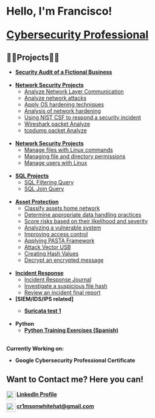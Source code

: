 <h1>Hello, I'm Francisco!

<a href="https://www.linkedin.com/in/francisco-josé-l-451621256/">Cybersecurity Professional</a>

<h2>👨‍💻Projects👨‍💻</h2>

- <b>[Security Audit of a Fictional Business](https://github.com/Cr1msonPho3nix/audit-example-1)</b>
    <br><br>
- <b>[Network Security Projects](https://github.com/Cr1msonPho3nix/Network_Projects)</b>
  - [Analyze Network Layer Communication](https://github.com/Cr1msonPho3nix/Network_Projects/blob/main/Analyze%20Network%20Layer%20Communication.md)
  - [Analyze network attacks](https://github.com/Cr1msonPho3nix/Network_Projects/blob/main/Analyze%20network%20attacks.md)
  - [Apply OS hardening techniques](https://github.com/Cr1msonPho3nix/Network_Projects/blob/main/Apply%20OS%20hardening%20techniques.md)
  - [Analysis of network hardening](https://github.com/Cr1msonPho3nix/Network_Projects/blob/main/Analysis%20of%20network%20hardening.md)
  - [Using NIST CSF to respond a security incident](https://github.com/Cr1msonPho3nix/Network_Projects/blob/main/Using%20NIST%20CSF%20to%20respond%20a%20security%20incident.md)
  - [Wireshark packet Analyze](https://github.com/Cr1msonPho3nix/Network_Projects/blob/main/Wireshark%20packet%20Analyze.md)
  - [tcpdump packet Analyze](https://github.com/Cr1msonPho3nix/Network_Projects/blob/main/tcpdump%20packet%20Analyze.md)
    <br><br>
- <b>[Network Security Projects](https://github.com/Cr1msonPho3nix/Linux_projects)</b>
  - [Manage files with Linux commands](https://github.com/Cr1msonPho3nix/Linux_projects/blob/main/Manage%20files%20with%20Linux%20commands.md)
  - [Managing file and directory permissions](https://github.com/Cr1msonPho3nix/Linux_projects/blob/main/Managing%20File%20Permission.md)
  - [Manage users with Linux](https://github.com/Cr1msonPho3nix/Linux_projects/blob/main/Manage%20users%20with%20Linux%20commands.md)
  <br><br>
- <b>[SQL Projects](https://github.com/Cr1msonPho3nix/SQL_Projects)</b>
  - [SQL Filtering Query](https://github.com/Cr1msonPho3nix/SQL_Projects/blob/main/SQL%20Filtering%20Query.md)
  - [SQL Join Query](https://github.com/Cr1msonPho3nix/SQL_Projects/blob/main/SQL%20Join.md)
  <br><br>
- <b>[Asset Protection](https://github.com/Cr1msonPho3nix/Asset_Management)</b>
  - [Classify assets home network](https://github.com/Cr1msonPho3nix/Asset_Management/blob/main/Classify%20assets%20home%20network.md)
  - [Determine appropriate data handling practices](https://github.com/Cr1msonPho3nix/Asset_Management/blob/main/Determine%20appropriate%20data%20handling%20practices.md)
  - [Score risks based on their likelihood and severity](https://github.com/Cr1msonPho3nix/Asset_Management/blob/main/Score%20risks%20based%20on%20their%20likelihood%20and%20severity.md)
  - [Analyzing a vulnerable system](https://github.com/Cr1msonPho3nix/Asset_Management/blob/main/Asset%20Projects/Analyzing%20a%20vulnerable%20system.md)
  - [Improving access control](https://github.com/Cr1msonPho3nix/Asset_Management/blob/main/Asset%20Projects/Improving%20access%20control.md)
  - [Applying PASTA Framework](https://github.com/Cr1msonPho3nix/Asset_Management/blob/main/Asset%20Projects/Applying%20PASTA%20Framework.md)
  - [Attack Vector USB](https://github.com/Cr1msonPho3nix/Asset_Management/blob/main/Asset%20Projects/Attack%20Vector%20USB%20drive.md)
  - [Creating Hash Values](https://github.com/Cr1msonPho3nix/Asset_Management/blob/main/Encryption/Creating%20Hash%20values.md)
  - [Decrypt an encrypted message](https://github.com/Cr1msonPho3nix/Asset_Management/blob/main/Encryption/Decrypt%20an%20encrypted%20message.md)
  <br><br>
- <b>[Incident Response](https://github.com/Cr1msonPho3nix/Incident-Response-Projects/tree/main)</b>
  - [Incident Response Journal](https://github.com/Cr1msonPho3nix/Incident-Response-Projects/blob/main/Incident%20Handler's%20Journal%20%231.md)
  - [Investigate a suspicious file hash](https://github.com/Cr1msonPho3nix/Incident-Response-Projects/blob/main/Investigate%20a%20suspicious%20file%20hash.md)
  - [Review an incident final report](https://github.com/Cr1msonPho3nix/Incident-Response-Projects/blob/main/Review%20an%20incident%20final%20report.md)
- <b>[SIEM/IDS/IPS related]
  - [Suricata test 1](https://github.com/Cr1msonPho3nix/Incident-Response-Projects/blob/main/SIEM-IDS-IPS/Suricata%20test1.md)
  <br><br>
- <b>Python</b>
  - [Python Training Exercises (Spanish)](https://github.com/Cr1msonPho3nix/Python_Training)

<br>
<b>Currently Working on:

- Google Cybersecurity Professional Certificate </b>

<h2>Want to Contact me? Here you can!</h2>

[<img align="left" width="24px" src="https://cdn.jsdelivr.net/npm/simple-icons@v3/icons/linkedin.svg" />][linkedin] <a href="https://www.linkedin.com/in/fj-crimson/">**LinkedIn Profile**</a>
<br>

[<img align="left" width="24px" src="https://www.svgrepo.com/show/511921/email-1573.svg" />][email] **cr1msonwhitehat@gmail.com**

[linkedin]: https://www.linkedin.com/in/fj-crimson/
[email]: https://github.com/Cr1msonPho3nix

<!--
**Cr1msonPho3nix/cr1msonPho3nix** is a ✨ _special_ ✨ repository because its `README.md` (this file) appears on your GitHub profile.

Here are some ideas to get you started:

- 🔭 I’m currently working on ...
- 🌱 I’m currently learning ...
- 👯 I’m looking to collaborate on ...
- 🤔 I’m looking for help with ...
- 💬 Ask me about ...
- 📫 How to reach me: ...
- 😄 Pronouns: ...
- ⚡ Fun fact: ...
-->
